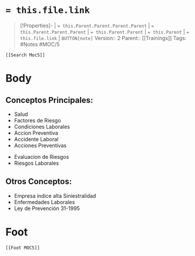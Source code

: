 # `= this.file.link`
>[!Properties]- | `= this.Parent.Parent.Parent.Parent` |  `= this.Parent.Parent.Parent` | `= this.Parent.Parent` | `= this.Parent` | `= this.file.link` | `BUTTON[note]`
>Version:: 2
>Parent:: [[Trainings]]
>Tags: #Notes #MOC/5
```meta-bind-embed
[[Search Moc5]]
```
# Body

## Conceptos Principales:
- Salud
- Factores de Riesgo
- Condiciones Laborales
- Accion Preventiva
- Accidente Laboral
- Acciones Preventivas
+ Evaluacion de Riesgos
+ Riesgos Laborales
## Otros Conceptos:
- Empresa indice alta Siniestralidad
- Enfermedades Laborales 
- Ley de Prevención 31-1995








# Foot
```meta-bind-embed
[[Foot MOC5]]
```
